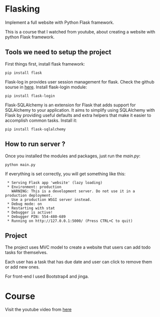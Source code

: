 # Flasking

Implement a full website with Python Flask framework.

This is a course that I watched from youtube, about creating a website with python Flask framework.

## Tools we need to setup the project

First things first, install flask framework:
```shell
pip install flask
```

Flask-log in provides user session management for flask.
Check the github sourse in [here](https://github.com/maxcountryman/flask-login).
Install flask-login module:
```shell
pip install flask-login
```

Flask-SQLAlchemy is an extension for Flask that adds support for SQLAlchemy to your application. It aims to simplify using SQLAlchemy with Flask by providing useful defaults and extra helpers that make it easier to accomplish common tasks.
Install it:
```shell
pip install flask-sqlalchemy
```

## How to run server ?
Once you installed the modules and packages, just run the *main.py*:
```shell
python main.py
```

If everything is set correctly, you will get something like this:
```shell
 * Serving Flask app 'website' (lazy loading)
 * Environment: production
   WARNING: This is a development server. Do not use it in a production deployment.
   Use a production WSGI server instead.
 * Debug mode: on
 * Restarting with stat
 * Debugger is active!
 * Debugger PIN: 554-480-689
 * Running on http://127.0.0.1:5000/ (Press CTRL+C to quit)
 ```

## Project
The project uses MVC model to create a website that users can add todo tasks for
themselves.

Each user has a task that has due date and user can click to remove them or add new ones.

For front-end I used Bootstrap4 and jinga.

# Course
Visit the youtube video from [here](https://youtu.be/dam0GPOAvVI)
